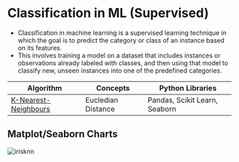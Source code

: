 # Classification in ML (Supervised)

- Classification in machine learning is a supervised learning technique in which the goal is to predict the category or class of an instance based on its features.
- This involves training a model on a dataset that includes instances or observations already labeled with classes, and then using that model to classify new, unseen instances into one of the predefined categories.

| Algorithm      | Concepts | Python Libraries | 
| ----------- | ----------- | ----------- |
| [K-Nearest-Neighbours](https://github.com/WatashiwaSid/machine-learning-docs/blob/main/classification/knn_breastcancer.py) | Eucledian Distance | Pandas, Scikit Learn, Seaborn | 


## Matplot/Seaborn Charts

![irisknn](https://github.com/user-attachments/assets/1dcee34c-01e8-437e-be24-2291cc5658fc)
